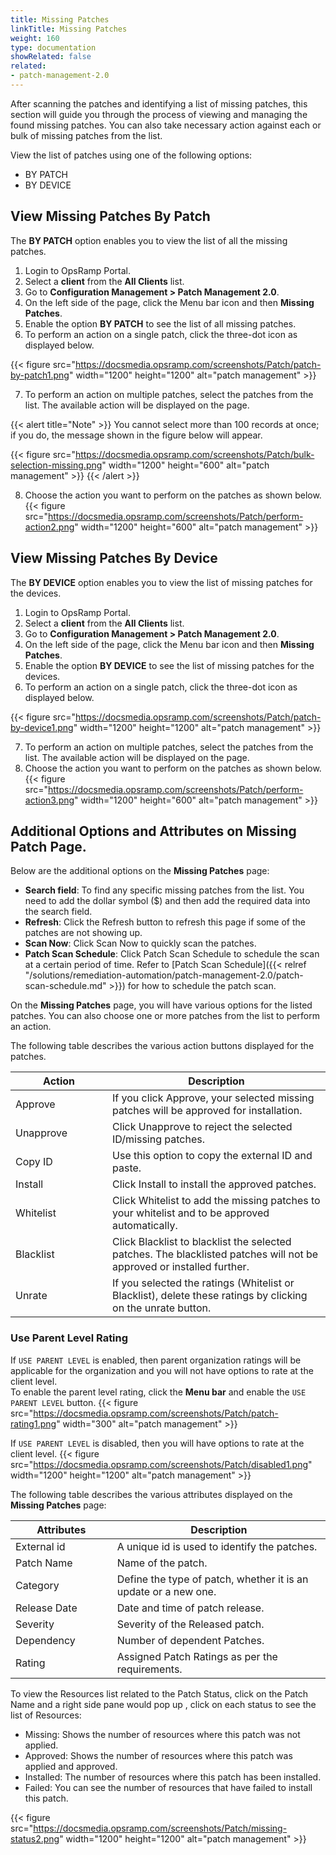 ```yaml
---
title: Missing Patches
linkTitle: Missing Patches
weight: 160
type: documentation
showRelated: false
related:
- patch-management-2.0
---
```


After scanning the patches and identifying a list of missing patches, this section will guide you through the process of viewing and managing the found missing patches. You can also take necessary action against each or bulk of missing patches from the list.

View the list of patches using one of the following options:
   - BY PATCH
   - BY DEVICE

## View Missing Patches By Patch
The **BY PATCH** option enables you to view the list of all the missing patches.
1. Login to OpsRamp Portal.
2. Select a **client** from the **All Clients** list.
3. Go to **Configuration Management > Patch Management 2.0**.
4. On the left side of the page, click the Menu bar icon and then **Missing Patches**.
5. Enable the option **BY PATCH** to see the list of all missing patches.
6. To perform an action on a single patch, click the three-dot icon as displayed below. 

{{< figure 
src="https://docsmedia.opsramp.com/screenshots/Patch/patch-by-patch1.png" 
width="1200"
height="1200"
alt="patch management" >}} 

7. To perform an action on multiple patches, select the patches from the list. The available action will be displayed on the page.

{{< alert title="Note" >}}
You cannot select more than 100 records at once; if you do, the message shown in the figure below will appear.

{{< figure
src="https://docsmedia.opsramp.com/screenshots/Patch/bulk-selection-missing.png" 
width="1200"
height="600"
alt="patch management" >}}
{{< /alert >}}

8. Choose the action you want to perform on the patches as shown below.
{{< figure 
src="https://docsmedia.opsramp.com/screenshots/Patch/perform-action2.png" 
width="1200"
height="600"
alt="patch management" >}} 

## View Missing Patches By Device
The **BY DEVICE** option enables you to view the list of missing patches for the devices.
1. Login to OpsRamp Portal.
2. Select a **client** from the **All Clients** list.
3. Go to **Configuration Management > Patch Management 2.0**.
4. On the left side of the page, click the Menu bar icon and then **Missing Patches**.
5. Enable the option **BY DEVICE** to see the list of missing patches for the devices.
6. To perform an action on a single patch, click the three-dot icon as displayed below.

{{< figure 
src="https://docsmedia.opsramp.com/screenshots/Patch/patch-by-device1.png" 
width="1200"
height="1200"
alt="patch management" >}} 

7. To perform an action on multiple patches, select the patches from the list. The available action will be displayed on the page.
8. Choose the action you want to perform on the patches as shown below.
{{< figure 
src="https://docsmedia.opsramp.com/screenshots/Patch/perform-action3.png" 
width="1200"
height="600"
alt="patch management" >}} 

## Additional Options and Attributes on Missing Patch Page.
Below are the additional options on the **Missing Patches** page:
   - **Search field**: To find any specific missing patches from the list. You need to add the dollar symbol ($) and then add the required data into the search field.
   - **Refresh**: Click the Refresh button to refresh this page if some of the patches are not showing up.
   - **Scan Now**: Click Scan Now to quickly scan the patches.
   - **Patch Scan Schedule**: Click Patch Scan Schedule to schedule the scan at a certain period of time. Refer to [Patch Scan Schedule]({{< relref "/solutions/remediation-automation/patch-management-2.0/patch-scan-schedule.md" >}}) for how to schedule the patch scan.

On the **Missing Patches** page, you will have various options for the listed patches. You can also choose one or more patches from the list to perform an action.

The following table describes the various action buttons displayed for the patches. 

<table class="table table-striped">
 <thead class="thead-dark">
     <tr>
         <th width="20%">Action</th>
         <th width="45%">Description</th>
     </tr>
 </thead>
 <tbody>
<tr>
  <td>Approve</td>
  <td>If you click Approve, your selected missing patches will be approved for installation.</td>
 </tr>
 <tr>
  <td>Unapprove</td>
  <td>Click Unapprove to reject the selected ID/missing patches.</td>
 </tr>
  <tr>
  <td>Copy ID</td>
  <td>Use this option to copy the external ID and paste.</td>
 </tr>
  <tr>
  <td>Install</td>
  <td>Click Install to install the approved patches.</td>
 </tr>
  <tr>
  <td>Whitelist</td>
  <td>Click Whitelist to add the missing patches to your whitelist and to be approved automatically.</td>
 </tr>
  <tr>
  <td>Blacklist</td>
  <td>Click Blacklist to blacklist  the selected patches. The blacklisted patches will not be approved or installed further.</td>
 </tr>
 <tr>
  <td>Unrate</td>
  <td>If you selected the ratings (Whitelist or Blacklist), delete these ratings by clicking on the unrate button.</td>
 </tr>
</tbody>
</table>

### Use Parent Level Rating
If `USE PARENT LEVEL` is enabled, then parent organization ratings will be applicable for the organization and you will not have options to rate at the client level.<br>
To enable the parent level rating, click the **Menu bar** and enable the `USE PARENT LEVEL` button.
{{< figure 
src="https://docsmedia.opsramp.com/screenshots/Patch/patch-rating1.png" 
width="300"
alt="patch management" >}} 


If `USE PARENT LEVEL` is disabled, then you will have options to rate at the client level.
{{< figure 
src="https://docsmedia.opsramp.com/screenshots/Patch/disabled1.png" 
width="1200"
height="1200"
alt="patch management" >}} 

The following table describes the various attributes displayed on the **Missing Patches** page:

<table class="table table-striped">
 <thead class="thead-dark">
     <tr>
         <th width="20%">Attributes</th>
         <th width="45%">Description</th>
     </tr>
 </thead>
 <tbody>
<tr>
  <td>External id</td>
  <td>A unique id is used to identify the patches.</td>
 </tr>
 <tr>
  <td>Patch Name</td>
  <td>Name of the patch.</td>
 </tr>
  <tr>
  <td>Category</td>
  <td>Define the type of patch, whether it is an update or a new one.</td>
 </tr>
  <tr>
  <td>Release Date</td>
  <td>Date and time of patch release.</td>
 </tr>
  <tr>
  <td>Severity</td>
  <td>Severity of the Released patch.</td>
 </tr>
  <tr>
  <td>Dependency</td>
  <td>Number of dependent Patches.</td>
 </tr>
  <tr>
  <td>Rating</td>
  <td>Assigned Patch Ratings as per the requirements.</td>
 </tr>
</tbody>
</table>

To view the Resources list related to the Patch Status, click on the Patch Name and a right side pane would pop up , click on each status to see the list of Resources:
   - Missing: Shows the number of resources where this patch was not applied.
   - Approved: Shows the number of resources where this patch was applied and approved.
   - Installed: The number of resources where this patch has been installed.
   - Failed: You can see the number of resources that have failed to install this patch.

{{< figure 
src="https://docsmedia.opsramp.com/screenshots/Patch/missing-status2.png" 
width="1200"
height="1200"
alt="patch management" >}} 
